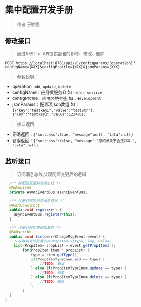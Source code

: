 # 集中配置开发手册

> 作者 于胜强

## 修改接口

> 通过RESTful API提供配置的新增、修改、删除

```shell
POST https://localhost:8761/api/v1/configparams/{operation}?configName={XXX}&configProfile={XXX}&jsonParams={XXX}
```

> 参数说明：

- operation: `add`, `update`, `delete`
- configName：应用微服务ID 如：`dfss-service`
- configProfile：应用环境标签 如：`development`
- jsonParams：配置项json数组 如：`[{"key":"testkey1","value":"testStr"},{"key":"testkey2","value":123456}]`

> 接口返回

- 正确返回：`{"succcess":true, "message":null, "data":null}`
- 错误返回：`{"succcess":false, "message":"您的参数不合法XXX.", "data":null}`

## 监听接口

> 订阅消息总线,实现配置变更后的逻辑

```java
  /** 装配变更通知消息总线 */
  @Autowired
  private AsyncEventBus asyncEventBus;
```

```java
  /** 注册订阅方法至消息总线 */
  @PostConstruct
  public void register() {
    asyncEventBus.register(this);
  }
```

```java
  /** 注册订阅变更通知事件 */
  @Subscribe
  public void listener(ChangeMsgEvent event) {
    //获取变更的配置列表PropItem->{type, key, value}
    List<PropItem> propList = event.getPropItems();
		for(PropItem item : propList) {
			type = item.getType();
			if(PropItemTypeEnum.add == type) {
				//TODO: 新增
			} else if(PropItemTypeEnum.update == type) {
				//TODO: 修改
			} else if(PropItemTypeEnum.delete == type) {
				//TODO: 删除
			}
		}
  }
}
```
